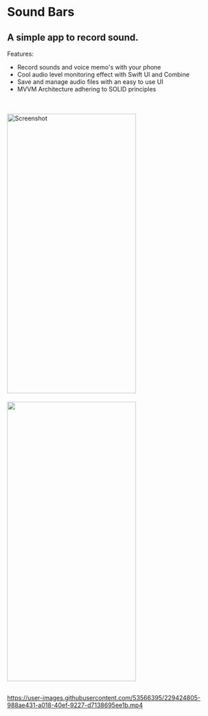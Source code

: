 # Sound Bars
## A simple app to record sound.

Features:
  - Record sounds and voice memo's with your phone
  - Cool audio level monitoring effect with Swift UI and Combine
  - Save and manage audio files with an easy to use UI
  - MVVM Architecture adhering to SOLID principles
##
<span>
<img src="https://user-images.githubusercontent.com/53566395/229293057-3c9bffc0-b953-4e0b-a2f9-f5e146f91092.png" vspace=20 alt="Screenshot" width="300"         height="650" align="left">
</span>&emsp;<span>
    <img src="https://user-images.githubusercontent.com/53566395/229293069-d0bccc47-16b4-4e6d-86c6-0d96d8f4c25c.png" width="300"   height="650" align="middle"> 
  </span>&emsp;<span>
  
  ##
  
https://user-images.githubusercontent.com/53566395/229424805-988ae431-a018-40ef-9227-d7138695ee1b.mp4

